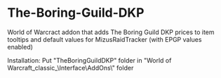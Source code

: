 # The-Boring-Guild-DKP
World of Warcract addon that adds The Boring Guild DKP prices to item tooltips and default values for MizusRaidTracker (with EPGP values enabled)

Installation: Put "TheBoringGuildDKP" folder in "World of Warcraft\_classic_\Interface\AddOns\\" folder
